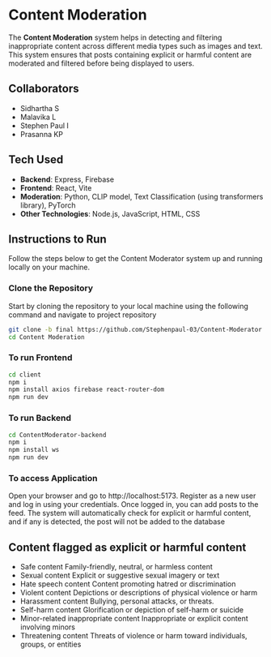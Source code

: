  # Content Moderation

The **Content Moderation** system helps in detecting and filtering inappropriate content across different media types such as images and text. This system ensures that posts containing explicit or harmful content are moderated and filtered before being displayed to users. 

## Collaborators

- Sidhartha S
- Malavika L
- Stephen Paul I
- Prasanna KP

## Tech Used

- **Backend**: Express, Firebase
- **Frontend**: React, Vite
- **Moderation**: Python, CLIP model, Text Classification (using transformers library), PyTorch
- **Other Technologies**: Node.js, JavaScript, HTML, CSS

## Instructions to Run

Follow the steps below to get the Content Moderator system up and running locally on your machine.

### Clone the Repository

Start by cloning the repository to your local machine using the following command and navigate to project repository

```bash
git clone -b final https://github.com/Stephenpaul-03/Content-Moderator.git
cd Content Moderation
```

### To run Frontend

```bash
cd client
npm i
npm install axios firebase react-router-dom
npm run dev
```

### To run Backend

```bash
cd ContentModerator-backend
npm i
npm install ws
npm run dev
```

### To access Application

Open your browser and go to http://localhost:5173.
Register as a new user and log in using your credentials.
Once logged in, you can add posts to the feed.
The system will automatically check for explicit or harmful content, and if any is detected, the post will not be added to the database

## Content flagged as explicit or harmful content

- Safe content Family-friendly, neutral, or harmless content 
- Sexual content Explicit or suggestive sexual imagery or text
- Hate speech content Content promoting hatred or discrimination
- Violent content Depictions or descriptions of physical violence or harm
- Harassment content Bullying, personal attacks, or threats.
- Self-harm content  Glorification or depiction of self-harm or suicide
- Minor-related inappropriate content Inappropriate or explicit content involving minors
- Threatening content Threats of violence or harm toward individuals, groups, or entities

